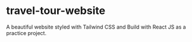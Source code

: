 # travel-tour-website

A beautiful website styled with Tailwind CSS and Build with React JS as a practice project.

